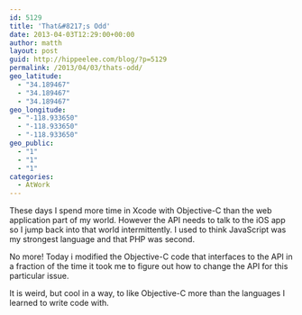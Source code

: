 ```yaml
---
id: 5129
title: 'That&#8217;s Odd'
date: 2013-04-03T12:29:00+00:00
author: matth
layout: post
guid: http://hippeelee.com/blog/?p=5129
permalink: /2013/04/03/thats-odd/
geo_latitude:
  - "34.189467"
  - "34.189467"
  - "34.189467"
geo_longitude:
  - "-118.933650"
  - "-118.933650"
  - "-118.933650"
geo_public:
  - "1"
  - "1"
  - "1"
categories:
  - AtWork
---
```

These days I spend more time in Xcode with Objective-C than the web application part of my world. However the API needs to talk to the iOS app so I jump back into that world intermittently. I used to think JavaScript was my strongest language and that PHP was second. 

No more! Today i modified the Objective-C code that interfaces to the API in a fraction of the time it took me to figure out how to change the API for this particular issue. 

It is weird, but cool in a way, to like Objective-C more than the languages I learned to write code with.